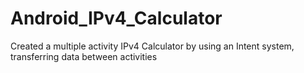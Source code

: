 # Android_IPv4_Calculator
Created a multiple activity IPv4 Calculator by using an Intent system, transferring data between activities
